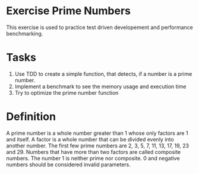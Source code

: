 # Exercise Prime Numbers

This exercise is used to practice test driven developement and performance benchmarking.

# Tasks

1) Use TDD to create a simple function, that detects, if a number is a prime number.
2) Implement a benchmark to see the memory usage and execution time
3) Try to optimize the prime number function

# Definition

A prime number is a whole number greater than 1 whose only factors are 1 and itself. 
A factor is a whole number that can be divided evenly into another number. 
The first few prime numbers are 2, 3, 5, 7, 11, 13, 17, 19, 23 and 29. 
Numbers that have more than two factors are called composite numbers. 
The number 1 is neither prime nor composite.
0 and negative numbers should be considered invalid parameters.

